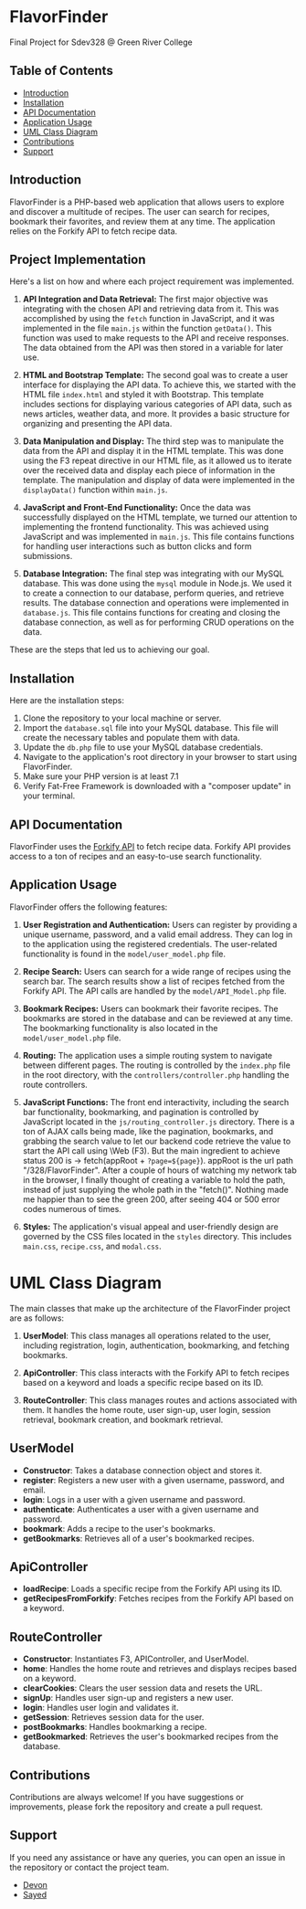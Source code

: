 # FlavorFinder
Final Project for Sdev328 @ Green River College

## Table of Contents
- [Introduction](#introduction)
- [Installation](#installation)
- [API Documentation](#api-documentation)
- [Application Usage](#application-usage)
- [UML Class Diagram](#uml-class-diagram)
- [Contributions](#contributions)
- [Support](#support)

## Introduction
FlavorFinder is a PHP-based web application that allows users to explore and discover a multitude of recipes. The user can search for recipes, bookmark their favorites, and review them at any time. The application relies on the Forkify API to fetch recipe data.

## Project Implementation

Here's a list on how and where each project requirement was implemented.

1. **API Integration and Data Retrieval:**
   The first major objective was integrating with the chosen API and retrieving data from it. This was accomplished by using the `fetch` function in JavaScript, and it was implemented in the file `main.js` within the function `getData()`. This function was used to make requests to the API and receive responses. The data obtained from the API was then stored in a variable for later use.

2. **HTML and Bootstrap Template:**
   The second goal was to create a user interface for displaying the API data. To achieve this, we started with the HTML file `index.html` and styled it with Bootstrap. This template includes sections for displaying various categories of API data, such as news articles, weather data, and more. It provides a basic structure for organizing and presenting the API data.

3. **Data Manipulation and Display:**
   The third step was to manipulate the data from the API and display it in the HTML template. This was done using the F3 repeat directive in our HTML file, as it allowed us to iterate over the received data and display each piece of information in the template. The manipulation and display of data were implemented in the `displayData()` function within `main.js`.

4. **JavaScript and Front-End Functionality:**
   Once the data was successfully displayed on the HTML template, we turned our attention to implementing the frontend functionality. This was achieved using JavaScript and was implemented in `main.js`. This file contains functions for handling user interactions such as button clicks and form submissions.

5. **Database Integration:**
   The final step was integrating with our MySQL database. This was done using the `mysql` module in Node.js. We used it to create a connection to our database, perform queries, and retrieve results. The database connection and operations were implemented in `database.js`. This file contains functions for creating and closing the database connection, as well as for performing CRUD operations on the data.

These are the steps that led us to achieving our goal.


## Installation
Here are the installation steps:
1. Clone the repository to your local machine or server.
2. Import the `database.sql` file into your MySQL database. This file will create the necessary tables and populate them with data.
3. Update the `db.php` file to use your MySQL database credentials.
4. Navigate to the application's root directory in your browser to start using FlavorFinder.
5. Make sure your PHP version is at least 7.1
6. Verify Fat-Free Framework is downloaded with a "composer update" in your terminal.

## API Documentation
FlavorFinder uses the [Forkify API](https://forkify-api.herokuapp.com/v2) to fetch recipe data. Forkify API provides access to a ton of recipes and an easy-to-use search functionality.

## Application Usage
FlavorFinder offers the following features:

1. **User Registration and Authentication:** Users can register by providing a unique username, password, and a valid email address. They can log in to the application using the registered credentials. The user-related functionality is found in the `model/user_model.php` file.

2. **Recipe Search:** Users can search for a wide range of recipes using the search bar. The search results show a list of recipes fetched from the Forkify API. The API calls are handled by the `model/API_Model.php` file.

3. **Bookmark Recipes:** Users can bookmark their favorite recipes. The bookmarks are stored in the database and can be reviewed at any time. The bookmarking functionality is also located in the `model/user_model.php` file.

4. **Routing:** The application uses a simple routing system to navigate between different pages. The routing is controlled by the `index.php` file in the root directory, with the `controllers/controller.php` handling the route controllers.

5. **JavaScript Functions:** The front end interactivity, including the search bar functionality, bookmarking, and pagination is controlled by JavaScript located in the `js/routing_controller.js` directory. There is a ton of AJAX calls being made, like the pagination, bookmarks, and grabbing the search value to let our backend code retrieve the value to start the API call using \Web (F3). But the main ingredient to achieve status 200 is -> fetch(appRoot + `?page=${page}`). appRoot is the url path "/328/FlavorFinder". After a couple of hours of watching my network tab in the browser, I finally thought of creating a variable to hold the path, instead of just supplying the whole path in the "fetch()". Nothing made me happier than to see the green 200, after seeing 404 or 500 error codes numerous of times. 

6. **Styles:** The application's visual appeal and user-friendly design are governed by the CSS files located in the `styles` directory. This includes `main.css`, `recipe.css`, and `modal.css`.

# UML Class Diagram

The main classes that make up the architecture of the FlavorFinder project are as follows:

1. **UserModel**: This class manages all operations related to the user, including registration, login, authentication, bookmarking, and fetching bookmarks.

2. **ApiController**: This class interacts with the Forkify API to fetch recipes based on a keyword and loads a specific recipe based on its ID.

3. **RouteController**: This class manages routes and actions associated with them. It handles the home route, user sign-up, user login, session retrieval, bookmark creation, and bookmark retrieval.

## UserModel

- **Constructor**: Takes a database connection object and stores it.
- **register**: Registers a new user with a given username, password, and email.
- **login**: Logs in a user with a given username and password.
- **authenticate**: Authenticates a user with a given username and password.
- **bookmark**: Adds a recipe to the user's bookmarks.
- **getBookmarks**: Retrieves all of a user's bookmarked recipes.

## ApiController

- **loadRecipe**: Loads a specific recipe from the Forkify API using its ID.
- **getRecipesFromForkify**: Fetches recipes from the Forkify API based on a keyword.

## RouteController

- **Constructor**: Instantiates F3, APIController, and UserModel.
- **home**: Handles the home route and retrieves and displays recipes based on a keyword.
- **clearCookies**: Clears the user session data and resets the URL.
- **signUp**: Handles user sign-up and registers a new user.
- **login**: Handles user login and validates it.
- **getSession**: Retrieves session data for the user.
- **postBookmarks**: Handles bookmarking a recipe.
- **getBookmarked**: Retrieves the user's bookmarked recipes from the database.


## Contributions
Contributions are always welcome! If you have suggestions or improvements, please fork the repository and create a pull request.

## Support
If you need any assistance or have any queries, you can open an issue in the repository or contact the project team.

- [Devon](https://github.com/devNagy24)
- [Sayed](https://github.com/sayedjsadat)
